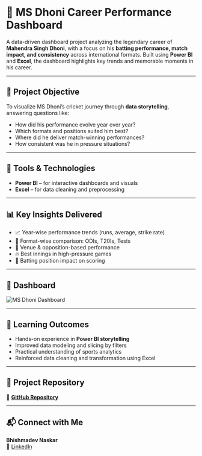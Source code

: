 # 🏏 MS Dhoni Career Performance Dashboard

A data-driven dashboard project analyzing the legendary career of **Mahendra Singh Dhoni**, with a focus on his **batting performance, match impact, and consistency** across international formats. Built using **Power BI** and **Excel**, the dashboard highlights key trends and memorable moments in his career.

---

## 🎯 Project Objective

To visualize MS Dhoni’s cricket journey through **data storytelling**, answering questions like:

- How did his performance evolve year over year?  
- Which formats and positions suited him best?  
- Where did he deliver match-winning performances?  
- How consistent was he in pressure situations?

---

## 🧰 Tools & Technologies

- **Power BI** – for interactive dashboards and visuals  
- **Excel** – for data cleaning and preprocessing

---

## 📊 Key Insights Delivered

- 📈 Year-wise performance trends (runs, average, strike rate)  
- 🏏 Format-wise comparison: ODIs, T20Is, Tests  
- 📍 Venue & opposition-based performance  
- 🔥 Best innings in high-pressure games  
- 🔢 Batting position impact on scoring

---

## 📸 Dashboard

![MS Dhoni Dashboard](https://github.com/user-attachments/assets/cf2b188b-c042-4904-a137-922bb3a7a8af)

---

## 🌱 Learning Outcomes

- Hands-on experience in **Power BI storytelling**  
- Improved data modeling and slicing by filters  
- Practical understanding of sports analytics  
- Reinforced data cleaning and transformation using Excel

---

## 🔗 Project Repository

📂 [**GitHub Repository**](https://github.com/Bhishmadev2003/ms-dhoni-career-performance-dashboard)

---

## 📬 Connect with Me

**Bhishmadev Naskar**  
📧 [LinkedIn](https://www.linkedin.com/in/bhishmadevnaskar/)
